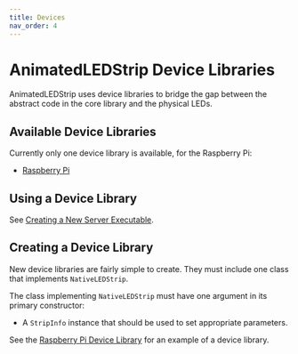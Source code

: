 ```yaml
---
title: Devices
nav_order: 4
---
```


# AnimatedLEDStrip Device Libraries

AnimatedLEDStrip uses device libraries to bridge the gap between the abstract code in the core library and the physical LEDs.

## Available Device Libraries

Currently only one device library is available, for the Raspberry Pi:

- [Raspberry Pi](https://github.com/AnimatedLEDStrip/device-pi)

## Using a Device Library

See [Creating a New Server Executable](/server#creating-a-new-server-executable).

## Creating a Device Library

New device libraries are fairly simple to create.
They must include one class that implements `NativeLEDStrip`.

The class implementing `NativeLEDStrip` must have one argument in its primary constructor:

- A `StripInfo` instance that should be used to set appropriate parameters.

See the [Raspberry Pi Device Library](https://github.com/AnimatedLEDStrip/device-pi) for an example of a device library.


